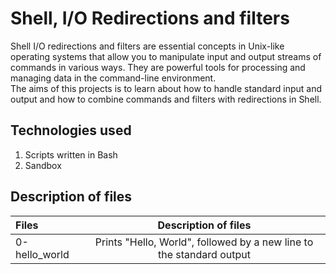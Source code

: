 # Shell, I/O Redirections and filters
Shell I/O redirections and filters are essential concepts in Unix-like operating systems that allow you to manipulate input and output streams of commands in various ways. They are powerful tools for processing and managing data in the command-line environment.<br/> The aims of this projects is to learn about how to handle standard input and output and how to combine commands and filters with redirections in Shell.
## Technologies used
1.  Scripts written in Bash 
2.  Sandbox <br/>
## Description of files

| Files | Description of files|
|:-------------------|:--------------------:|
|0-hello_world  | Prints "Hello, World", followed by a new line to the standard output|

